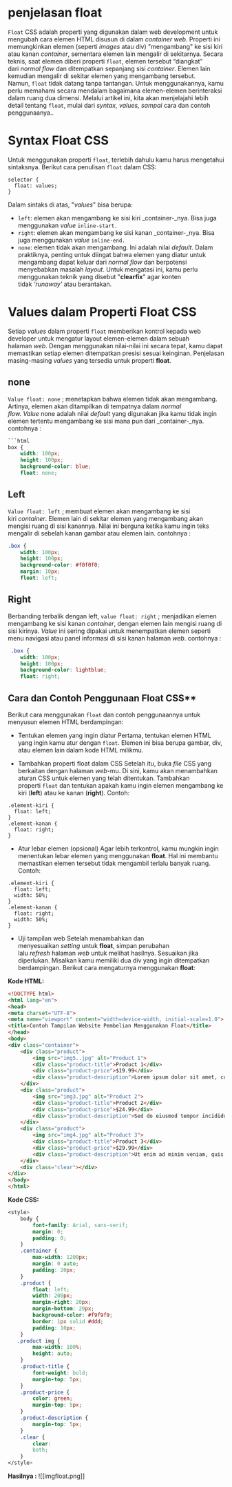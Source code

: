# penjelasan float
`Float` CSS adalah properti yang digunakan dalam web development untuk mengubah cara elemen HTML disusun di dalam _container_ _web_. Properti ini memungkinkan elemen (seperti _images_ atau div) "mengambang" ke sisi kiri atau kanan _container_, sementara elemen lain mengalir di sekitarnya.
Secara teknis, saat elemen diberi properti `float`, elemen tersebut “diangkat” dari _normal flow_ dan ditempatkan sepanjang sisi _container_. Elemen lain kemudian mengalir di sekitar elemen yang mengambang tersebut.
Namun, `float` tidak datang tanpa tantangan. Untuk menggunakannya, kamu perlu memahami secara mendalam bagaimana elemen-elemen berinteraksi dalam ruang dua dimensi. Melalui artikel ini, kita akan menjelajahi lebih detail tentang `float`, mulai dari _syntax, values, sampai_ cara dan contoh penggunaanya..
# Syntax Float CSS
Untuk menggunakan properti `float`, terlebih dahulu kamu harus mengetahui sintaksnya. Berikut cara penulisan `float` dalam CSS:
```
selector {
  float: values;
}
```
Dalam sintaks di atas, "_values_" bisa berupa:
- `left`: elemen akan mengambang ke sisi kiri _container-_nya. Bisa juga menggunakan _value_ `inline-start.`
- `right`: elemen akan mengambang ke sisi kanan _container-_nya. Bisa juga menggunakan _value_ `inline-end.`
- `none`: elemen tidak akan mengambang. Ini adalah nilai _default_.
Dalam praktiknya, penting untuk diingat bahwa elemen yang diatur untuk mengambang dapat keluar dari _normal flow_ dan berpotensi menyebabkan masalah _layout_. Untuk mengatasi ini, kamu perlu menggunakan teknik yang disebut "**clearfix**" agar konten tidak _'runaway'_ atau berantakan.

# Values dalam Properti Float CSS
Setiap _values_ dalam properti `float` memberikan kontrol kepada web developer untuk mengatur layout elemen-elemen dalam sebuah halaman _web_. Dengan menggunakan nilai-nilai ini secara tepat, kamu dapat memastikan setiap elemen ditempatkan presisi sesuai keinginan.
Penjelasan masing-masing _values_ yang tersedia untuk properti **float**.
## none
`Value float: none` ; menetapkan bahwa elemen tidak akan mengambang. Artinya, elemen akan ditampilkan di tempatnya dalam _normal flow._ _Value_ none adalah nilai _default_ yang digunakan jika kamu tidak ingin elemen tertentu mengambang ke sisi mana pun dari _container-_nya.
contohnya : 
```css
```html
box {
    width: 100px;
    height: 100px;
    background-color: blue;
    float: none;
```

## Left
`Value float: left` ; membuat elemen akan mengambang ke sisi kiri _container_. Elemen lain di sekitar elemen yang mengambang akan mengisi ruang di sisi kanannya.
Nilai ini berguna ketika kamu ingin teks mengalir di sebelah kanan gambar atau elemen lain.
contohnya : 
```css
.box {
	width: 100px;
    height: 100px;
    background-color: #f0f0f0;
    margin: 10px;
    float: left; 
```

## Right
Berbanding terbalik dengan left, `value float: right` ; menjadikan elemen mengambang ke sisi kanan _container_, dengan elemen lain mengisi ruang di sisi kirinya. _Value_ ini sering dipakai untuk menempatkan elemen seperti menu navigasi atau panel informasi di sisi kanan halaman _web_.
contohnya : 
```css
 .box {
    width: 100px;
    height: 100px;
    background-color: lightblue;
    float: right;
```

## Cara dan Contoh Penggunaan Float CSS**
Berikut cara menggunakan `float` dan contoh penggunaannya untuk menyusun elemen HTML berdampingan:
- Tentukan elemen yang ingin diatur
Pertama, tentukan elemen HTML yang ingin kamu atur dengan `float`. Elemen ini bisa berupa gambar, div, atau elemen lain dalam kode HTML milikmu.

- Tambahkan properti float dalam CSS
Setelah itu, buka _file_ CSS yang berkaitan dengan halaman _web_-mu. Di sini, kamu akan menambahkan aturan CSS untuk elemen yang telah ditentukan.
Tambahkan properti `float` dan tentukan apakah kamu ingin elemen mengambang ke kiri (**left**) atau ke kanan (**right**).
Contoh:
```
.element-kiri {
  float: left;
}
.element-kanan {
  float: right;
}
```

- Atur lebar elemen (opsional)
Agar lebih terkontrol, kamu mungkin ingin menentukan lebar elemen yang menggunakan **float**. Hal ini membantu memastikan elemen tersebut tidak mengambil terlalu banyak ruang.
Contoh:
```
.element-kiri {
  float: left;
  width: 50%;
}
.element-kanan {
  float: right;
  width: 50%;
}
```

 - Uji tampilan web
Setelah menambahkan dan menyesuaikan _setting_ untuk **float**, simpan perubahan lalu _refresh_ halaman _web_ untuk melihat hasilnya. Sesuaikan jika diperlukan.
Misalkan kamu memiliki dua div yang ingin ditempatkan berdampingan. Berikut cara mengaturnya menggunakan **float**:

**Kode HTML:**
```html
<!DOCTYPE html>
<html lang="en">
<head>
<meta charset="UTF-8">
<meta name="viewport" content="width=device-width, initial-scale=1.0">
<title>Contoh Tampilan Website Pembelian Menggunakan Float</title>
</head>
<body>
<div class="container">
    <div class="product">
        <img src="img5..jpg" alt="Product 1">
        <div class="product-title">Product 1</div>
        <div class="product-price">$19.99</div>
        <div class="product-description">Lorem ipsum dolor sit amet, consectetur adipiscing elit.</div>
    </div>
    <div class="product">
        <img src="img3.jpg" alt="Product 2">
        <div class="product-title">Product 2</div>
        <div class="product-price">$24.99</div>
        <div class="product-description">Sed do eiusmod tempor incididunt ut labore et dolore magna aliqua.</div>
    </div>
    <div class="product">
        <img src="img4.jpg" alt="Product 3">
        <div class="product-title">Product 3</div>
        <div class="product-price">$29.99</div>
        <div class="product-description">Ut enim ad minim veniam, quis nostrud exercitation ullamco laboris nisi ut aliquip ex ea commodo consequat.</div>
    </div>
    <div class="clear"></div>
</div>
</body>
</html>
```

**Kode CSS:**
```css
<style>
    body {
        font-family: Arial, sans-serif;
        margin: 0;
        padding: 0;
    }
    .container {
        max-width: 1200px;
        margin: 0 auto;
        padding: 20px;
    }
    .product {
        float: left;
        width: 200px;
        margin-right: 20px;
        margin-bottom: 20px;
        background-color: #f9f9f9;
        border: 1px solid #ddd;
        padding: 10px;
    }
   .product img {
        max-width: 100%;
        height: auto;
    }
    .product-title {
        font-weight: bold;
        margin-top: 5px;
    }
    .product-price {
        color: green;
        margin-top: 5px;
    }
    .product-description {
        margin-top: 5px;
    }
    .clear {
        clear: 
        both;
    }
</style>
```

**Hasilnya :**
![[imgfloat.png]]